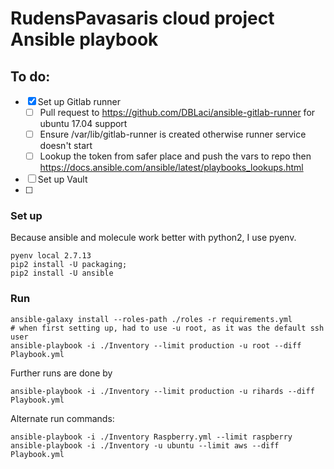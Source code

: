 # RudensPavasaris cloud project Ansible playbook

## To do:
- [x] Set up Gitlab runner
  - [ ] Pull request to https://github.com/DBLaci/ansible-gitlab-runner for ubuntu 17.04 support
  - [ ] Ensure /var/lib/gitlab-runner is created otherwise runner service doesn't start
  - [ ] Lookup the token from safer place and push the vars to repo then https://docs.ansible.com/ansible/latest/playbooks_lookups.html
- [ ] Set up Vault
- [ ]

### Set up
Because ansible and molecule work better with python2, I use pyenv.
```
pyenv local 2.7.13
pip2 install -U packaging;
pip2 install -U ansible
```

### Run
```
ansible-galaxy install --roles-path ./roles -r requirements.yml
# when first setting up, had to use -u root, as it was the default ssh user
ansible-playbook -i ./Inventory --limit production -u root --diff Playbook.yml
```
Further runs are done by
```
ansible-playbook -i ./Inventory --limit production -u rihards --diff Playbook.yml
```

Alternate run commands:
```
ansible-playbook -i ./Inventory Raspberry.yml --limit raspberry
ansible-playbook -i ./Inventory -u ubuntu --limit aws --diff Playbook.yml
```